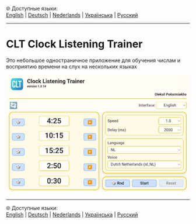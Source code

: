 🌐 Доступные языки:  
[English](README.en.md)  |  [Deutsch](README.de.md)  |  [Nederlands](README.nl.md)  |  [Українська](README.uk.md)  |  [Русский](README.ru.md)

---

# CLT Clock Listening Trainer
Это небольшое одностраничное приложение для обучения числам и восприятию времени на слух на нескольких языках

 
![Appearance of the application](screenshots/app.png)

---

🌐 Доступные языки:  
[English](README.en.md)  |  [Deutsch](README.de.md)  |  [Nederlands](README.nl.md)  |  [Українська](README.uk.md)  |  [Русский](README.ru.md)
